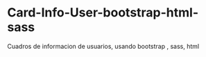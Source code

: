 # Card-Info-User-bootstrap-html-sass
Cuadros de informacion de usuarios, usando bootstrap , sass, html
